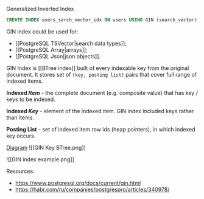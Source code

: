 Generalized Inverted Index

```sql
CREATE INDEX users_serch_vector_idx ON users USING GIN (search_vector)
```

GIN index could be used for:
- [[PostgreSQL TSVector|search data types]];
- [[PostgreSQL Array|arrays]];
- [[PostgreSQL Json|json objects]].

GIN Index is [[BTree index]] built of every indexable key from the original document. It stores set of `(key, posting list)` pairs that cover full range of indexed items.

**Indexed *Item*** - the complete document (e.g. composite value) that has key / keys to be indexed.

**Indexed *Key*** - element of the indexed item. GIN index included keys rather than items.

**Posting List** - set of indexed item row ids (heap pointers), in which indexed key occurs.

[Diagram](https://lucid.app/lucidchart/ea3581ae-f914-401b-8703-80c85b9dc602/edit?beaconFlowId=0A761ADB03FDAB53&invitationId=inv_204d3093-3d94-4792-9096-6767df47148c&page=0_0#)
![[GIN Key BTree.png]]

![[GIN index example.png]]

Resources:
- https://www.postgresql.org/docs/current/gin.html
- https://habr.com/ru/companies/postgrespro/articles/340978/
